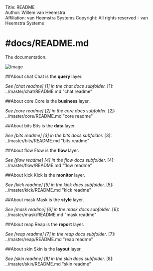 Title: README  
Author: Willem van Heemstra  
Affiliation: van Heemstra Systems
Copyright: All rights reserved - van Heemstra Systems

#docs/README.md
==============

The documentation.

![Image](../master/images/system_overview.png?raw=true)

##About chat
Chat is the **query** layer.

*See [chat readme] [1] in the chat docs subfolder.*
[1]: ../master/chat/README.md "chat readme"

##About core
Core is the **business** layer.

*See [core readme] [2] in the core docs subfolder.*
[2]: ../master/core/README.md "core readme"

##About bits
Bits is the **data** layer.

*See [bits readme] [3] in the bits docs subfolder.*
[3]: ../master/bits/README.md "bits readme"

##About flow
Flow is the **flow** layer.

*See [flow readme] [4] in the flow docs subfolder.*
[4]: ../master/flow/README.md "flow readme"

##About kick
Kick is the **monitor** layer. 

*See [kick readme] [5] in the kick docs subfolder.*
[5]: ../master/kick/README.md "kick readme"

##About mask
Mask is the **style** layer. 

*See [mask readme] [6] in the mask docs subfolder.*
[6]: ../master/mask/README.md "mask readme"

##About reap
Reap is the **report** layer. 

*See [reap readme] [7] in the reap docs subfolder.*
[7]: ../master/reap/README.md "reap readme"

##About skin
Skin is the **layout** layer.

*See [skin readme] [8] in the skin docs subfolder.*
[8]: ../master/skin/README.md "skin readme"